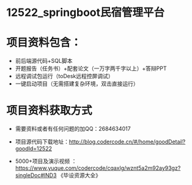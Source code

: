 
#   12522_springboot民宿管理平台

#   项目资料包含：
*    前后端源代码+SQL脚本
*    开题报告（任务书）+配套论文（一万字两千字以上）+答辩PPT
*   远程调试包运行（toDesk远程控屏调试）
*   一键启动项目（无需搭建复杂环境，双击直接运行）


#   项目资料获取方式
*   需要资料或者有任何问题的加QQ：2684634017

*   项目源代码下载地址：http://blog.codercode.cn/#/home/goodDetail?goodId=12522


*  5000+项目及演示视频 ：https://www.yuque.com/codercode/cqaxlg/wznt5a2m92ay93gz?singleDoc#lND3 《毕设资源大全》
